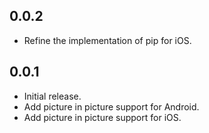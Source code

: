## 0.0.2

* Refine the implementation of pip for iOS.

## 0.0.1

* Initial release.
* Add picture in picture support for Android.
* Add picture in picture support for iOS.
